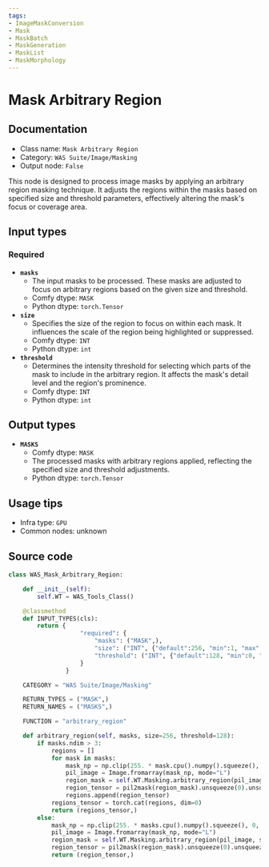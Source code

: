 ```yaml
---
tags:
- ImageMaskConversion
- Mask
- MaskBatch
- MaskGeneration
- MaskList
- MaskMorphology
---
```


# Mask Arbitrary Region
## Documentation
- Class name: `Mask Arbitrary Region`
- Category: `WAS Suite/Image/Masking`
- Output node: `False`

This node is designed to process image masks by applying an arbitrary region masking technique. It adjusts the regions within the masks based on specified size and threshold parameters, effectively altering the mask's focus or coverage area.
## Input types
### Required
- **`masks`**
    - The input masks to be processed. These masks are adjusted to focus on arbitrary regions based on the given size and threshold.
    - Comfy dtype: `MASK`
    - Python dtype: `torch.Tensor`
- **`size`**
    - Specifies the size of the region to focus on within each mask. It influences the scale of the region being highlighted or suppressed.
    - Comfy dtype: `INT`
    - Python dtype: `int`
- **`threshold`**
    - Determines the intensity threshold for selecting which parts of the mask to include in the arbitrary region. It affects the mask's detail level and the region's prominence.
    - Comfy dtype: `INT`
    - Python dtype: `int`
## Output types
- **`MASKS`**
    - Comfy dtype: `MASK`
    - The processed masks with arbitrary regions applied, reflecting the specified size and threshold adjustments.
    - Python dtype: `torch.Tensor`
## Usage tips
- Infra type: `GPU`
- Common nodes: unknown


## Source code
```python
class WAS_Mask_Arbitrary_Region:

    def __init__(self):
        self.WT = WAS_Tools_Class()

    @classmethod
    def INPUT_TYPES(cls):
        return {
                    "required": {
                        "masks": ("MASK",),
                        "size": ("INT", {"default":256, "min":1, "max":4096, "step":1}),
                        "threshold": ("INT", {"default":128, "min":0, "max":255, "step":1}),
                    }
                }

    CATEGORY = "WAS Suite/Image/Masking"

    RETURN_TYPES = ("MASK",)
    RETURN_NAMES = ("MASKS",)

    FUNCTION = "arbitrary_region"

    def arbitrary_region(self, masks, size=256, threshold=128):
        if masks.ndim > 3:
            regions = []
            for mask in masks:
                mask_np = np.clip(255. * mask.cpu().numpy().squeeze(), 0, 255).astype(np.uint8)
                pil_image = Image.fromarray(mask_np, mode="L")
                region_mask = self.WT.Masking.arbitrary_region(pil_image, size, threshold)
                region_tensor = pil2mask(region_mask).unsqueeze(0).unsqueeze(1)
                regions.append(region_tensor)
            regions_tensor = torch.cat(regions, dim=0)
            return (regions_tensor,)
        else:
            mask_np = np.clip(255. * masks.cpu().numpy().squeeze(), 0, 255).astype(np.uint8)
            pil_image = Image.fromarray(mask_np, mode="L")
            region_mask = self.WT.Masking.arbitrary_region(pil_image, size, threshold)
            region_tensor = pil2mask(region_mask).unsqueeze(0).unsqueeze(1)
            return (region_tensor,)

```
